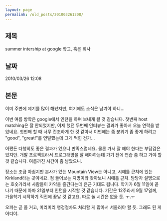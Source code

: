 ```yaml
---
layout: page
permalink: /old_posts/201003261208/
---
```


## 제목
summer intership at google 학교, 혹은 회사

## 날짜
2010/03/26 12:08

## 본문
이미 주변에 얘기를 많이 해놨지만, 여기에도 소식은 남겨야 하니...

이번 여름 방학은 google에서 인턴을 하며 보내게 될 것 같습니다. 첫번째 host matching은 잘 안되었지만, 어제 했던 두번째 인터뷰는 결과가 좋아서 오늘 연락을 받았네요. 첫번째 할 때 너무 건조하게 한 것 같아서 이번에는 좀 분위기 좀 좋게 하려고 "good", "great!"를 연발했는데 그게 먹힌 건가...

어쨌든 다행히도 좋은 결과가 있으니 만족스럽네요. 물론 가서 잘 해야 한다는 부담감은 있지만. 개발 프로젝트라서 프로그래밍을 잘 해야하는데 가기 전에 연습 좀 하고 가야 할 것 같습니다. 여름까진 시간이 좀 남았으니.

장소는 조금 아쉽지만 본사가 있는 Mountain View는 아니고, 시애틀 근처에 있는 Kirkland라는 곳이네요. 첨 들어보는 지명이라 찾아보니 시애틀 근처. 담당자 설명으로는 호숫가라서 사람들이 카약을 즐긴다는데 은근 기대도 됩니다. 학기가 6월 11일에 끝나기 때문에 아마 21일부터 인턴을 시작할 것 같습니다. 기간은 12주라서 9월 17일께, 가을학기 시작하기 직전에 끝날 것 같고요. 따로 놀 시간은 없을 듯. ㅜ.ㅜ

오퍼는 곧 올 거고, 미리미리 행정절차도 처리할 게 많아서 서둘러야 할 듯. 그래도 된 게 어디야.